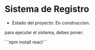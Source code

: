 <h1> Sistema de Registro </h1>

- Estado del proyecto: En construccion.

para ejecutar el sistema, debes poner: 

´´´npm install react´´´
